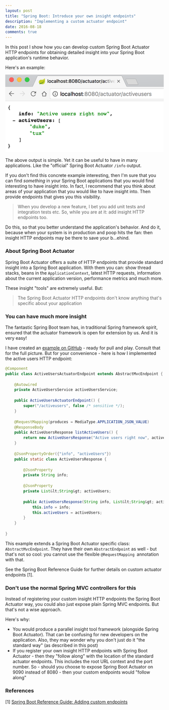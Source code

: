 ```yaml
---
layout: post
title: "Spring Boot: Introduce your own insight endpoints"
description: "Implementing a custom actuator endpoint"
date: 2016-08-18
comments: true
---
```


In this post I show how you can develop custom Spring Boot Actuator HTTP endpoints for obtaining detailed insight into your Spring Boot application's runtime behavior.

Here's an example:

<img src="/img/2016-08-18-insight.png" class="w-100 pl-2 pr-2"/>

The above output is simple. Yet it can be useful to have in many applications. Like the "official" Spring Boot Actuator `/info` output.

If you don't find this concrete example interesting, then I'm sure that you can find _something_ in your Spring Boot applications that you would find interesting to have insight into. In fact, I recommend that you think about areas of your application that you would like to have insight into. Then provide endpoints that gives you this visibility.
<blockquote class="blockquote">When you develop a new feature, I bet you add unit tests and integration tests etc. So, while you are at it: add insight HTTP endpoints too.</blockquote>
Do this, so that you better understand the application's behavior. And do it, because when your system is in production and poop hits the fan: then insight HTTP endpoints may be there to save your b...ehind.

### About Spring Boot Actuator
Spring Boot Actuator offers a suite of HTTP endpoints that provide standard insight into a Spring Boot application. With them you can: show thread stacks, beans in the `ApplicationContext`, latest HTTP requests, information about the current application version, performance metrics and much more.

These insight "tools" are extremely useful. But:
<blockquote class="blockquote">The Spring Boot Actuator HTTP endpoints don't know anything that's specific about your application</blockquote>

### You can have much more insight
The fantastic Spring Boot team has, in traditional Spring framework spirit, ensured that the actuator framework is open for extension by us. And it is very easy!

I have created an [example on GitHub](https://github.com/nickymoelholm/smallexamples/tree/master/springboot-actuator-custominsight) - ready for pull and play. Consult that for the full picture. But for your convenience - here is how I implemented the active users HTTP endpoint:

```java
@Component
public class ActiveUsersActuatorEndpoint extends AbstractMvcEndpoint {

    @Autowired
    private ActiveUsersService activeUsersService;

    public ActiveUsersActuatorEndpoint() {
        super("/activeusers", false /* sensitive */);
    }

    @RequestMapping(produces = MediaType.APPLICATION_JSON_VALUE)
    @ResponseBody
    public ActiveUsersResponse listActiveUsers() {
        return new ActiveUsersResponse("Active users right now", activeUsersService.listActiveUsers());
    }

    @JsonPropertyOrder({"info", "activeUsers"})
    public static class ActiveUsersResponse {

        @JsonProperty
        private String info;

        @JsonProperty
        private List&lt;String&gt; activeUsers;

        public ActiveUsersResponse(String info, List&lt;String&gt; activeUsers) {
            this.info = info;
            this.activeUsers = activeUsers;
        }
    }

}
```

This example extends a Spring Boot Actuator specific class: `AbstractMvcEndpoint`. They have their own `AbstractEndpoint` as well - but that's not so cool: you cannot use the flexible `@RequestMapping `annotation with that.

See the Spring Boot Reference Guide for further details on custom actuator endpoints [1].

### Don't use the normal Spring MVC controllers for this
Instead of registering your custom insight HTTP endpoints the Spring Boot Actuator way, you could also just expose plain Spring MVC endpoints. But that's not a wise approach.

Here's why:

- You would produce a parallel insight tool framework (alongside Spring Boot Actuator). That can be confusing for new developers on the application. Also, they may wonder why you don't just do it "the standard way" (as described in this post)
- If you register your own insight HTTP endpoints with Spring Boot Actuator - then they "follow along" with the location of the standard actuator endpoints. This includes the root URL context and the port number. So - should you choose to expose Spring Boot Actuator on 9090 instead of 8080 - then your custom endpoints would "follow along"

### References

[1] [Spring Boot Reference Guide: Adding custom endpoints](http://docs.spring.io/spring-boot/docs/current/reference/htmlsingle/#production-ready-customizing-endpoints-programmatically)